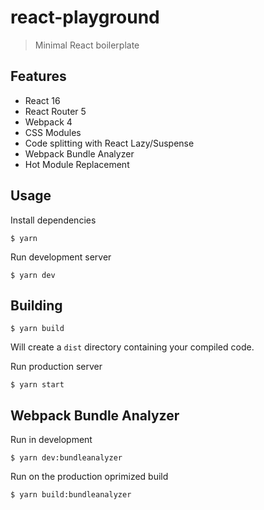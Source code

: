 # react-playground

> Minimal React boilerplate

## Features

- React 16
- React Router 5
- Webpack 4
- CSS Modules
- Code splitting with React Lazy/Suspense
- Webpack Bundle Analyzer
- Hot Module Replacement

## Usage

Install dependencies

```
$ yarn
```

Run development server

```
$ yarn dev
```

## Building

```
$ yarn build
```

Will create a `dist` directory containing your compiled code.

Run production server

```
$ yarn start
```

## Webpack Bundle Analyzer

Run in development

```
$ yarn dev:bundleanalyzer
```

Run on the production oprimized build

```
$ yarn build:bundleanalyzer
```
